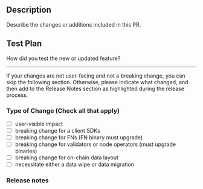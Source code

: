 ## Description 

Describe the changes or additions included in this PR.

## Test Plan 

How did you test the new or updated feature?

---
If your changes are not user-facing and not a breaking change, you can skip the following section. Otherwise, please indicate what changed, and then add to the Release Notes section as highlighted during the release process.

### Type of Change (Check all that apply)

- [ ] user-visible impact
- [ ] breaking change for a client SDKs
- [ ] breaking change for FNs (FN binary must upgrade)
- [ ] breaking change for validators or node operators (must upgrade binaries)
- [ ] breaking change for on-chain data layout
- [ ] necessitate either a data wipe or data migration

### Release notes
